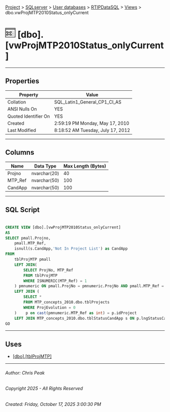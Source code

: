 #### 

[Project](../../../../index.md) > [SQLserver](../../../index.md) > [User databases](../../index.md) > [RTIPDataSQL](../index.md) > [Views](Views.md) > dbo.vwProjMTP2010Status_onlyCurrent

# ![Views](../../../../Images/View32.png) [dbo].[vwProjMTP2010Status_onlyCurrent]

---

## <a name="#properties"></a>Properties

| Property | Value |
|---|---|
| Collation | SQL_Latin1_General_CP1_CI_AS |
| ANSI Nulls On | YES |
| Quoted Identifier On | YES |
| Created | 2:59:19 PM Monday, May 17, 2010 |
| Last Modified | 8:18:52 AM Tuesday, July 17, 2012 |


---

## <a name="#columns"></a>Columns

| Name | Data Type | Max Length (Bytes) |
|---|---|---|
| Projno | nvarchar(20) | 40 |
| MTP_Ref | nvarchar(50) | 100 |
| CandApp | nvarchar(50) | 100 |


---

## <a name="#sqlscript"></a>SQL Script

```sql

CREATE VIEW [dbo].[vwProjMTP2010Status_onlyCurrent]
AS
SELECT pmall.Projno,
	pmall.MTP_Ref,
	isnull(s.CandApp,'Not In Project List') as CandApp
FROM 
	tblProjMTP pmall
	LEFT JOIN(
		SELECT ProjNo, MTP_Ref
		FROM tblProjMTP
		WHERE ISNUMERIC(MTP_Ref) = 1
	) pmnumeric ON pmall.ProjNo = pmnumeric.ProjNo AND pmall.MTP_Ref = pmnumeric.MTP_Ref
	LEFT JOIN (
		SELECT *
		FROM MTP_concepts_2010.dbo.tblProjects
		WHERE ProjEvolution = 0
	)	 p on cast(pmnumeric.MTP_Ref as int) = p.idProject
	LEFT JOIN MTP_concepts_2010.dbo.tblStatusCandApp s ON p.lngStatusCandApp = s.CandAppID
GO

```


---

## <a name="#uses"></a>Uses

* [[dbo].[tblProjMTP]](../Tables/dbo_tblProjMTP.md)


---

###### Author:  Chris Peak

###### Copyright 2025 - All Rights Reserved

###### Created: Friday, October 17, 2025 3:00:30 PM

